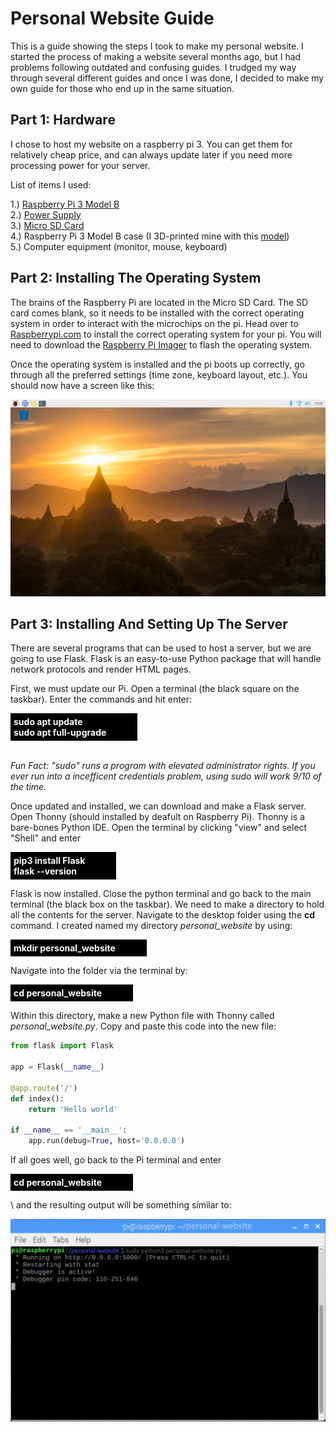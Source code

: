 # Personal Website Guide

This is a guide showing the steps I took to make my personal website. I started the process of making a website several months ago, but I had problems following outdated and confusing guides. I trudged my way through several different guides and once I was done, I decided to make my own guide for those who end up in the same situation. 

## Part 1: Hardware

I chose to host my website on a raspberry pi 3. You can get them for relatively cheap price, and can always update later if you need more processing power for your server.

List of items I used:

1.) [Raspberry Pi 3 Model B](https://www.adafruit.com/product/3775?src=raspberrypi) \
2.) [Power Supply](https://www.adafruit.com/product/1995)\
3.) [Micro SD Card](https://www.amazon.com/Lexar-Micro-microSDXC-Memory-Adapter/dp/B09JNKHJ2Q/ref=sr_1_1_sspa?crid=1U2FUKCPAEENW&dib=eyJ2IjoiMSJ9.OpZe35jasjrIiod5BQLRghJ1B-vezANiAB-x9_gaWQ2QWcVSBmSjNuuIzSw5BfYBgDTBwveI-hnxVi5gjLfwJhRR1CjwuJ41onba1UEikHfOZ_IEfc8y7YjiE37JJC9B_QTsF8EalXyPH_bN1hl2C6GaBnzAYjblMcuFFf7HNoMKf6PuoiwtWpi6Vnr1l8uM7ydM2WhxuC-oVcxBquROatTQc6v9zuUzeUV-fR1DULizUU_QEtVbQM_EFS29wt_nDSRVDTvkOablYgLKwiUhPQRXCe6y6BAZgEmGpntNrQ4.nCtwTVkNOG6pwe3cXq83kch8LXcfHLBbQWK-tE81Je0&dib_tag=se&keywords=micro+sd+memory+card+and+adapter&qid=1710813911&s=pc&sprefix=micro+sd+memory+card+and+adabpte%2Ccomputers%2C165&sr=1-1-spons&sp_csd=d2lkZ2V0TmFtZT1zcF9hdGY&psc=1&smid=A23RK926ENO7O6) \
4.) Raspberry Pi 3 Model B case (I 3D-printed mine with this [model](https://www.thingiverse.com/thing:3719217)) \
5.) Computer equipment (monitor, mouse, keyboard)

## Part 2: Installing The Operating System

The brains of the Raspberry Pi are located in the Micro SD Card. The SD card comes blank, so it needs to be installed with the correct operating system in order to interact with the microchips on the pi. Head over to [Raspberrypi.com](https://www.raspberrypi.com/products/raspberry-pi-3-model-b/) to install the correct operating system for your pi. You will need to download the [Raspberry Pi Imager](https://www.raspberrypi.com/software/) to flash the operating system.

Once the operating system is installed and the pi boots up correctly, go through all the preferred settings (time zone, keyboard layout, etc.). You should now have a screen like this:

![Pi default desktop](guide/photos/pi-desktop.png)

## Part 3: Installing And Setting Up The Server

There are several programs that can be used to host a server, but we are going to use Flask. Flask is an easy-to-use Python package that will handle network protocols and render HTML pages.

First, we must update our Pi. Open a terminal (the black square on the taskbar). Enter the commands and hit enter:

<span style="display: inline-block; padding: 5px; padding-right: 50px;  background-color: black;">
    <span style="font-weight: bold; color: white;">sudo apt update</span>
    <br>
    <span style="font-weight: bold; color: white;">sudo apt full-upgrade</span>
</span>

\
*Fun Fact: "sudo" runs a program with elevated administrator rights. If you ever run into a incefficent credentials problem, using sudo will work 9/10 of the time.*

Once updated and installed, we can download and make a Flask server. Open Thonny (should installed by deafult on Raspberry Pi). Thonny is a bare-bones Python IDE. Open the terminal by clicking "view" and select "Shell" and enter 

<span style="display: inline-block; padding: 5px; padding-right: 50px;  background-color: black;">
    <span style="font-weight: bold; color: white;">pip3 install Flask
    </span>
    <br>
    <span style="font-weight: bold; color: white;">flask --version 
    </span>
</span>

Flask is now installed. Close the python terminal and go back to the main terminal (the black box on the taskbar). We need to make a directory to hold all the contents for the server. Navigate to the desktop folder using the **cd** command. I created named my directory *personal_website* by using:

<span style="display: inline-block; padding: 5px; padding-right: 50px;  background-color: black;">
    <span style="font-weight: bold; color: white;">mkdir personal_website
    </span>
</span>

Navigate into the folder via the terminal by:

<span style="display: inline-block; padding: 5px; padding-right: 50px;  background-color: black;">
    <span style="font-weight: bold; color: white;">cd personal_website
    </span>
</span>

Within this directory, make a new Python file with Thonny called *personal_website.py*. Copy and paste this code into the new file:

```python
from flask import Flask

app = Flask(__name__)

@app.route('/')
def index():
    return 'Hello world'

if __name__ == '__main__':
    app.run(debug=True, host='0.0.0.0')
```

If all goes well, go back to the Pi terminal and enter 

<span style="display: inline-block; padding: 5px; padding-right: 50px;  background-color: black;">
    <span style="font-weight: bold; color: white;">cd personal_website
    </span>
</span>

\ 
and the resulting output will be something similar to: 

![First Flask Example](guide/photos/flask-example.png)
